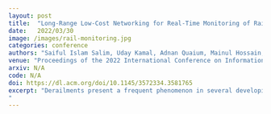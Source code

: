 ```yaml
---
layout: post
title:  "Long-Range Low-Cost Networking for Real-Time Monitoring of Rail Tracks in Developing Countries"
date:   2022/03/30
image: /images/rail-monitoring.jpg
categories: conference
authors: "Saiful Islam Salim, Uday Kamal, Adnan Quaium, Mainul Hossain, Masfiqur Rahaman, Nazmul Hasan Sakib, Md Toki Tahmid, ABM Alim Al Islam"
venue: "Proceedings of the 2022 International Conference on Information and Communication Technologies and Development"
arxiv: N/A
code: N/A
doi: https://dl.acm.org/doi/10.1145/3572334.3581765
excerpt: "Derailments present a frequent phenomenon in several developing countries, which result in massive loss of property along with death tolls. For preventing derailments, a real-time automated system is needed to detect uprooted or faulty rail blocks. One of the solutions in this context is to sense the vibration of the rail track having an incoming train and transmit the information to the train notifying it about the condition of the rail track ahead. However, existing studies in this regard are yet to present a pragmatic solution that enables much-demanded long-distance networking to transmit the sensed data. The demand for long-distance network communication between the sensor nodes and the incoming train is unavoidable, as stopping the train after sensing an uprooted or faulty rail block ahead needs a considerable response time and distance. Therefore, in this paper, we develop a low-cost, long-range, and highly reliable mobile multi-hop networking scheme to successfully transmit data sensed from rail tracks to an approaching train at a distance of around 2000m. By considering the effect of Fresnel’s Region in our study, we determine the suitable placement of the networking module on the rail track, which leads us to achieve a delivery ratio of more than 99%. We confirm this finding through rigorous experiments over a real testbed scenario enabling mobile multi-hop networking.
"
---
```


